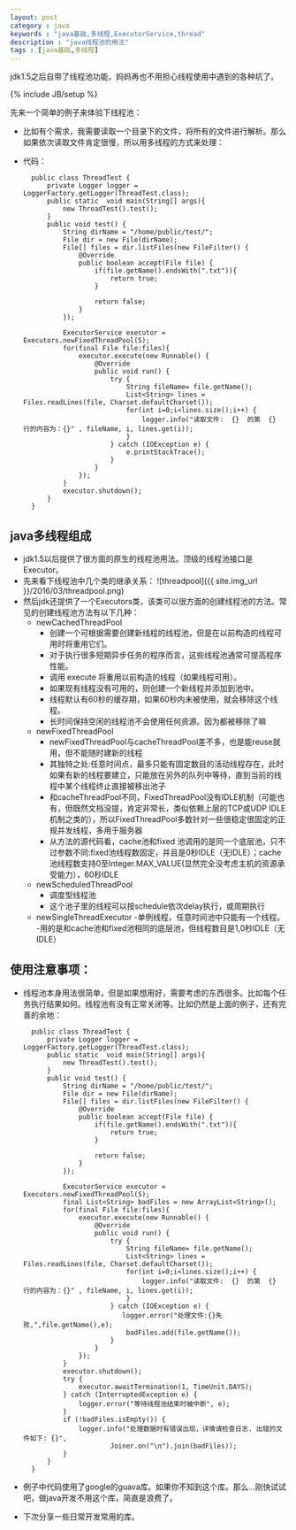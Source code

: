 ```yaml
---
layout: post
category : java 
keywords : "java基础,多线程,ExecutorService,thread"
description : "java线程池的用法"
tags : [java基础,多线程]
---
```


jdk1.5之后自带了线程池功能，妈妈再也不用担心线程使用中遇到的各种坑了。
<!--break-->

{% include JB/setup %}

先来一个简单的例子来体验下线程池：

- 比如有个需求，我需要读取一个目录下的文件，将所有的文件进行解析。那么如果依次读取文件肯定很慢，所以用多线程的方式来处理：

- 代码：

        public class ThreadTest {
            private Logger logger = LoggerFactory.getLogger(ThreadTest.class);
            public static  void main(String[] args){
                new ThreadTest().test();
            }
            public void test() {
                String dirName = "/home/public/test/";
                File dir = new File(dirName);
                File[] files = dir.listFiles(new FileFilter() {
                    @Override
                    public boolean accept(File file) {
                        if(file.getName().endsWith(".txt")){
                            return true;
                        }
        
                        return false;
                    }
                });
        
                ExecutorService executor = Executors.newFixedThreadPool(5);
                for(final File file:files){
                    executor.execute(new Runnable() {
                        @Override
                        public void run() {
                            try {
                                String fileName= file.getName();
                                List<String> lines = Files.readLines(file, Charset.defaultCharset());
                                for(int i=0;i<lines.size();i++) {
                                    logger.info("读取文件:  {}  的第  {}  行的内容为：{}" , fileName, i, lines.get(i));
                                }
                            } catch (IOException e) {
                                e.printStackTrace();
                            }
                        }
                    });
                }
                executor.shutdown();
            }
        }
        
## java多线程组成

- jdk1.5以后提供了很方面的原生的线程池用法。顶级的线程池接口是Executor。
- 先来看下线程池中几个类的继承关系：
    ![threadpool]({{ site.img_url }}/2016/03/threadpool.png)
- 然后jdk还提供了一个Executors类，该类可以很方面的创建线程池的方法。常见的创建线程池方法有以下几种：
    - newCachedThreadPool
        - 创建一个可根据需要创建新线程的线程池，但是在以前构造的线程可用时将重用它们。
        - 对于执行很多短期异步任务的程序而言，这些线程池通常可提高程序性能。
        - 调用 execute 将重用以前构造的线程（如果线程可用）。
        - 如果现有线程没有可用的，则创建一个新线程并添加到池中。
        - 线程默认有60秒的缓存期，如果60秒内未被使用，就会移除这个线程。
        - 长时间保持空闲的线程池不会使用任何资源。因为都被移除了嘛
    - newFixedThreadPool
        - newFixedThreadPool与cacheThreadPool差不多，也是能reuse就用，但不能随时建新的线程
        - 其独特之处:任意时间点，最多只能有固定数目的活动线程存在，此时如果有新的线程要建立，只能放在另外的队列中等待，直到当前的线程中某个线程终止直接被移出池子
        - 和cacheThreadPool不同，FixedThreadPool没有IDLE机制（可能也有，但既然文档没提，肯定非常长，类似依赖上层的TCP或UDP IDLE机制之类的），所以FixedThreadPool多数针对一些很稳定很固定的正规并发线程，多用于服务器
        - 从方法的源代码看，cache池和fixed 池调用的是同一个底层池，只不过参数不同:fixed池线程数固定，并且是0秒IDLE（无IDLE）；cache池线程数支持0至Integer.MAX_VALUE(显然完全没考虑主机的资源承受能力），60秒IDLE 
    - newScheduledThreadPool
        - 调度型线程池
        - 这个池子里的线程可以按schedule依次delay执行，或周期执行
    - newSingleThreadExecutor
        -单例线程，任意时间池中只能有一个线程。
        -用的是和cache池和fixed池相同的底层池，但线程数目是1,0秒IDLE（无IDLE）

## 使用注意事项：

- 线程池本身用法很简单，但是如果想用好，需要考虑的东西很多。比如每个任务执行结果如何。线程池有没有正常关闭等。比如仍然是上面的例子，还有完善的余地：

        public class ThreadTest {
            private Logger logger = LoggerFactory.getLogger(ThreadTest.class);
            public static  void main(String[] args){
                new ThreadTest().test();
            }
            public void test() {
                String dirName = "/home/public/test/";
                File dir = new File(dirName);
                File[] files = dir.listFiles(new FileFilter() {
                    @Override
                    public boolean accept(File file) {
                        if(file.getName().endsWith(".txt")){
                            return true;
                        }
        
                        return false;
                    }
                });
        
                ExecutorService executor = Executors.newFixedThreadPool(5);
                final List<String> badFiles = new ArrayList<String>();
                for(final File file:files){
                    executor.execute(new Runnable() {
                        @Override
                        public void run() {
                            try {
                                String fileName= file.getName();
                                List<String> lines = Files.readLines(file, Charset.defaultCharset());
                                for(int i=0;i<lines.size();i++) {
                                    logger.info("读取文件:  {}  的第  {}  行的内容为：{}" , fileName, i, lines.get(i));
                                }
                            } catch (IOException e) {
                               logger.error("处理文件:{}失败,",file.getName(),e);
                                badFiles.add(file.getName());
                            }
                        }
                    });
                }
                executor.shutdown();
                try {
                    executor.awaitTermination(1, TimeUnit.DAYS);
                } catch (InterruptedException e) {
                    logger.error("等待线程池结束时被中断", e);
                }
                if (!badFiles.isEmpty()) {
                    logger.info("处理数据时有错误出现，详情请检查日志. 出错的文件如下: {}",
                            Joiner.on("\n").join(badFiles));
                }
            }
        }
        

- 例子中代码使用了google的guava库。如果你不知到这个库。那么...刚快试试吧，做java开发不用这个库，简直是浪费了。
- 下次分享一些日常开发常用的库。